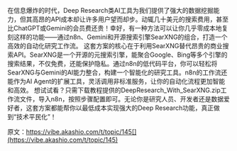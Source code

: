 在信息爆炸的时代，Deep Research类AI工具为我们提供了强大的数据挖掘能力，但其高昂的API成本却让许多用户望而却步。动辄几十美元的搜索费用，甚至比ChatGPT或Gemini的会员费还贵！幸好，有一种方法可以让你几乎零成本地复刻这样的功能——通过n8n、Gemini和开源搜索引擎SearXNG的组合，打造一个高效的自动化研究工作流。
这套方案的核心在于利用SearXNG替代昂贵的商业搜索API。SearXNG是一个开源的元搜索引擎，能聚合Google、Bing等多个引擎的搜索结果，不仅免费，还能保护隐私。通过n8n的低代码平台，你可以轻松将SearXNG与Gemini的AI能力整合，构建一个智能化的研究工具。n8n的工作流还能作为AI Agent的扩展工具，灵活调用非标准服务，让你的自动化流程更加智能和高效。
想试试看？只需下载教程提供的DeepResearch_With_SearXNG.zip工作流文件，导入n8n，按照步骤配置即可。无论你是研究人员、开发者还是数据爱好者，这套方案都能帮你以最低成本实现强大的Deep Research功能，真正做到“技术平民化”！

原文：https://vibe.akashio.com/t/topic/145[](https://vibe.akashio.com/t/topic/145)


